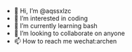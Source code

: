 - 👋 Hi, I’m @aqssxlzc
- 👀 I’m interested in coding
- 🌱 I’m currently learning bash
- 💞️ I’m looking to collaborate on anyone
- 📫 How to reach me wechat:archen

<!---
aqssxlzc/aqssxlzc is a ✨ special ✨ repository because its `README.md` (this file) appears on your GitHub profile.
You can click the Preview link to take a look at your changes.
--->
